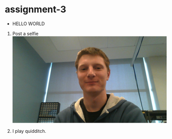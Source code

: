 # assignment-3

* HELLO WORLD


1. Post a selfie
![Picture of Me][selfie]

[selfie]: MyPicture.jpg

2. I play quidditch.